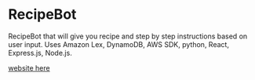 # RecipeBot
RecipeBot that will give you recipe and step by step instructions based on user input. Uses Amazon Lex, DynamoDB, AWS SDK, python, React, Express.js, Node.js.

[website here](http://www.bakingrecipebot.com/)
